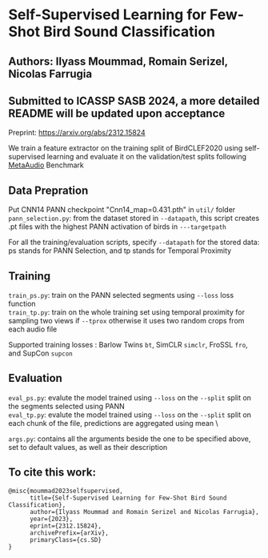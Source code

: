 # Self-Supervised Learning for Few-Shot Bird Sound Classification
Authors: Ilyass Moummad, Romain Serizel, Nicolas Farrugia
---
## Submitted to ICASSP SASB 2024, a more detailed README will be updated upon acceptance

Preprint: https://arxiv.org/abs/2312.15824

We train a feature extractor on the training split of BirdCLEF2020 using self-supervised learning and evaluate it on the validation/test splits following [MetaAudio](https://github.com/CHeggan/MetaAudio-A-Few-Shot-Audio-Classification-Benchmark) Benchmark 

## Data Prepration
Put CNN14 PANN checkpoint "Cnn14_map=0.431.pth" in ```util/``` folder \
```pann_selection.py```: from the dataset stored in ```--datapath```, this script creates .pt files with the highest PANN activation of birds in ```---targetpath```

For all the training/evaluation scripts, specify ```--datapath``` for the stored data: ps stands for PANN Selection, and tp stands for Temporal Proximity

## Training
```train_ps.py```: train on the PANN selected segments using ```--loss``` loss function \
```train_tp.py```: train on the whole training set using temporal proximity for sampling two views if ```--tprox``` otherwise it uses two random crops from each audio file

Supported training losses : Barlow Twins ```bt```, SimCLR ```simclr```, FroSSL ```fro```, and SupCon ```supcon```

## Evaluation
```eval_ps.py```: evalute the model trained using ```--loss``` on the ```--split``` split on the segments selected using PANN \
```eval_tp.py```: evalute the model trained using ```--loss``` on the ```--split``` split on each chunk of the file, predictions are aggregated using mean \

```args.py```: contains all the arguments beside the one to be specified above, set to default values, as well as their description

## To cite this work:
```
@misc{moummad2023selfsupervised,
      title={Self-Supervised Learning for Few-Shot Bird Sound Classification}, 
      author={Ilyass Moummad and Romain Serizel and Nicolas Farrugia},
      year={2023},
      eprint={2312.15824},
      archivePrefix={arXiv},
      primaryClass={cs.SD}
}
```
